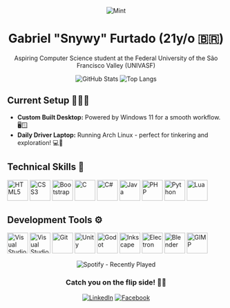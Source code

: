 <div align="center">

![Mint](https://github.com/gfcleao/gfcleao/assets/126573238/84a50a78-8213-4fcb-91dd-889820b83740)

# Gabriel "Snywy" Furtado (21y/o 🇧🇷)

Aspiring Computer Science student at the Federal University of the São Francisco Valley (UNIVASF)

![GitHub Stats](https://github-readme-stats.vercel.app/api?username=realsnywy&show_icons=true&theme=dracula)
![Top Langs](https://github-readme-stats.vercel.app/api/top-langs/?username=realsnywy&layout=compact&theme=dracula)

</div>

## Current Setup 🧑🏻‍💻

* **Custom Built Desktop:** Powered by Windows 11 for a smooth workflow. 🖥️🪟
* **Daily Driver Laptop:** Running Arch Linux - perfect for tinkering and exploration! 💻🐧

## Technical Skills 🧠

<img src="https://cdn.jsdelivr.net/gh/devicons/devicon/icons/html5/html5-original.svg" alt="HTML5" width="48"/> <img src="https://cdn.jsdelivr.net/gh/devicons/devicon/icons/css3/css3-original.svg" alt="CSS3" width="48"/> <img src="https://cdn.jsdelivr.net/gh/devicons/devicon/icons/bootstrap/bootstrap-original.svg" alt="Bootstrap" width="48"/> <img src="https://cdn.jsdelivr.net/gh/devicons/devicon/icons/c/c-original.svg" alt="C" width="48"/>  <img src="https://cdn.jsdelivr.net/gh/devicons/devicon/icons/csharp/csharp-original.svg" alt="C#" width="48"/> <img src="https://cdn.jsdelivr.net/gh/devicons/devicon/icons/java/java-original.svg" alt="Java" width="48"/> <img src="https://cdn.jsdelivr.net/gh/devicons/devicon/icons/php/php-original.svg" alt="PHP" width="48"/> <img src="https://cdn.jsdelivr.net/gh/devicons/devicon/icons/python/python-original.svg" alt="Python" width="48"/> <img src="https://cdn.jsdelivr.net/gh/devicons/devicon/icons/lua/lua-original.svg" alt="Lua" width="48"/>

## Development Tools ⚙️

<img src="https://cdn.jsdelivr.net/gh/devicons/devicon/icons/vscode/vscode-original.svg" alt="Visual Studio Code" width="48"/> <img src="https://cdn.jsdelivr.net/gh/devicons/devicon/icons/visualstudio/visualstudio-plain.svg" alt="Visual Studio" width="48"/> <img src="https://cdn.jsdelivr.net/gh/devicons/devicon/icons/git/git-original.svg" alt="Git" width="48"/> <img src="https://cdn.jsdelivr.net/gh/devicons/devicon/icons/unity/unity-original.svg" alt="Unity" width="48"/> <img src="https://cdn.jsdelivr.net/gh/devicons/devicon/icons/godot/godot-original.svg" alt="Godot" width="48"/> <img src="https://cdn.jsdelivr.net/gh/devicons/devicon/icons/inkscape/inkscape-original.svg" alt="Inkscape" width="48"/> <img src="https://cdn.jsdelivr.net/gh/devicons/devicon/icons/electron/electron-original.svg" alt="Electron" width="48"/> <img src="https://cdn.jsdelivr.net/gh/devicons/devicon/icons/blender/blender-original.svg" alt="Blender" width="48"/> <img src="https://cdn.jsdelivr.net/gh/devicons/devicon/icons/gimp/gimp-original.svg" alt="GIMP" width="48"/>

<div align="center">

![Spotify - Recently Played](https://spotify-recently-played-readme.vercel.app/api?user=snyverbr&count=1&unique=false)

### Catch you on the flip side! 👋🏻

[![LinkedIn](https://img.shields.io/badge/LinkedIn-blue?style=flat-square&logo=linkedin&link=https://www.linkedin.com/in/gfcleao/)](https://www.linkedin.com/in/gfcleao/)
[![Facebook](https://img.shields.io/badge/Facebook-blue?style=flat-square&logo=facebook&link=https://www.facebook.com/biel.furts/)](https://www.facebook.com/biel.furts/)
</div>

